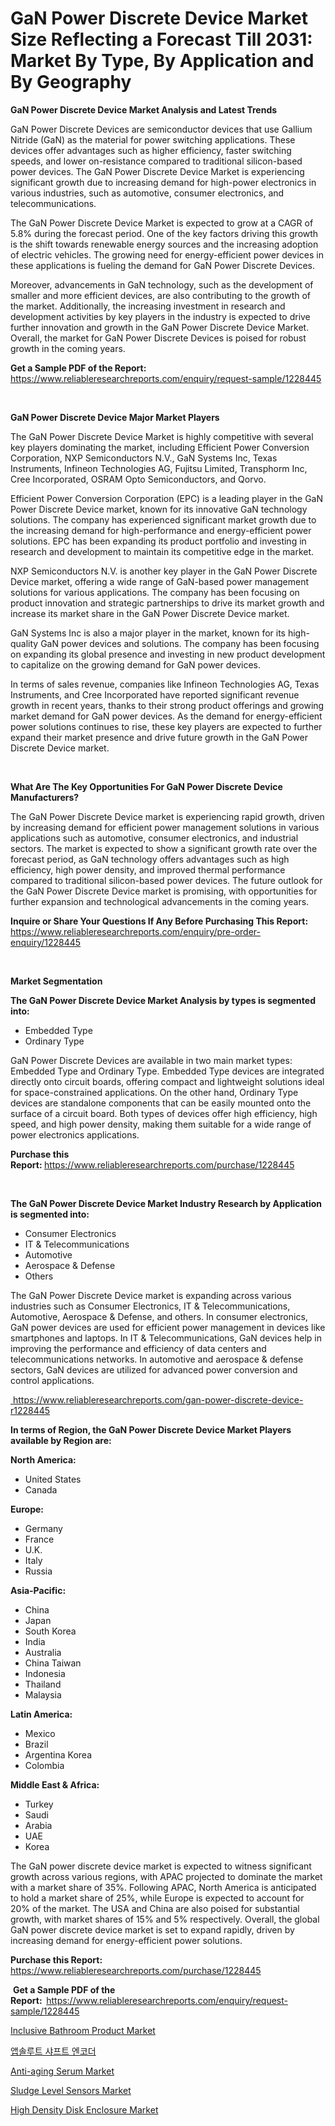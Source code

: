 <p><h1>GaN Power Discrete Device Market Size Reflecting a Forecast Till 2031: Market By Type, By Application and By Geography</h1></p><p><strong>GaN Power Discrete Device Market Analysis and Latest Trends</strong></p>
<p><p>GaN Power Discrete Devices are semiconductor devices that use Gallium Nitride (GaN) as the material for power switching applications. These devices offer advantages such as higher efficiency, faster switching speeds, and lower on-resistance compared to traditional silicon-based power devices. The GaN Power Discrete Device Market is experiencing significant growth due to increasing demand for high-power electronics in various industries, such as automotive, consumer electronics, and telecommunications.</p><p>The GaN Power Discrete Device Market is expected to grow at a CAGR of 5.8% during the forecast period. One of the key factors driving this growth is the shift towards renewable energy sources and the increasing adoption of electric vehicles. The growing need for energy-efficient power devices in these applications is fueling the demand for GaN Power Discrete Devices.</p><p>Moreover, advancements in GaN technology, such as the development of smaller and more efficient devices, are also contributing to the growth of the market. Additionally, the increasing investment in research and development activities by key players in the industry is expected to drive further innovation and growth in the GaN Power Discrete Device Market. Overall, the market for GaN Power Discrete Devices is poised for robust growth in the coming years.</p></p>
<p><strong>Get a Sample PDF of the Report:&nbsp;</strong> <a href="https://www.reliableresearchreports.com/enquiry/request-sample/1228445">https://www.reliableresearchreports.com/enquiry/request-sample/1228445</a></p>
<p>&nbsp;</p>
<p><strong>GaN Power Discrete Device Major Market Players</strong></p>
<p><p>The GaN Power Discrete Device Market is highly competitive with several key players dominating the market, including Efficient Power Conversion Corporation, NXP Semiconductors N.V., GaN Systems Inc, Texas Instruments, Infineon Technologies AG, Fujitsu Limited, Transphorm Inc, Cree Incorporated, OSRAM Opto Semiconductors, and Qorvo.</p><p>Efficient Power Conversion Corporation (EPC) is a leading player in the GaN Power Discrete Device market, known for its innovative GaN technology solutions. The company has experienced significant market growth due to the increasing demand for high-performance and energy-efficient power solutions. EPC has been expanding its product portfolio and investing in research and development to maintain its competitive edge in the market.</p><p>NXP Semiconductors N.V. is another key player in the GaN Power Discrete Device market, offering a wide range of GaN-based power management solutions for various applications. The company has been focusing on product innovation and strategic partnerships to drive its market growth and increase its market share in the GaN Power Discrete Device market.</p><p>GaN Systems Inc is also a major player in the market, known for its high-quality GaN power devices and solutions. The company has been focusing on expanding its global presence and investing in new product development to capitalize on the growing demand for GaN power devices.</p><p>In terms of sales revenue, companies like Infineon Technologies AG, Texas Instruments, and Cree Incorporated have reported significant revenue growth in recent years, thanks to their strong product offerings and growing market demand for GaN power devices. As the demand for energy-efficient power solutions continues to rise, these key players are expected to further expand their market presence and drive future growth in the GaN Power Discrete Device market.</p></p>
<p>&nbsp;</p>
<p><strong>What Are The Key Opportunities For GaN Power Discrete Device Manufacturers?</strong></p>
<p><p>The GaN Power Discrete Device market is experiencing rapid growth, driven by increasing demand for efficient power management solutions in various applications such as automotive, consumer electronics, and industrial sectors. The market is expected to show a significant growth rate over the forecast period, as GaN technology offers advantages such as high efficiency, high power density, and improved thermal performance compared to traditional silicon-based power devices. The future outlook for the GaN Power Discrete Device market is promising, with opportunities for further expansion and technological advancements in the coming years.</p></p>
<p><strong>Inquire or Share Your Questions If Any Before Purchasing This Report:</strong> <a href="https://www.reliableresearchreports.com/enquiry/pre-order-enquiry/1228445">https://www.reliableresearchreports.com/enquiry/pre-order-enquiry/1228445</a></p>
<p>&nbsp;</p>
<p><strong>Market Segmentation</strong></p>
<p><strong>The GaN Power Discrete Device Market Analysis by types is segmented into:</strong></p>
<p><ul><li>Embedded Type</li><li>Ordinary Type</li></ul></p>
<p><p>GaN Power Discrete Devices are available in two main market types: Embedded Type and Ordinary Type. Embedded Type devices are integrated directly onto circuit boards, offering compact and lightweight solutions ideal for space-constrained applications. On the other hand, Ordinary Type devices are standalone components that can be easily mounted onto the surface of a circuit board. Both types of devices offer high efficiency, high speed, and high power density, making them suitable for a wide range of power electronics applications.</p></p>
<p><strong>Purchase this Report:&nbsp;</strong><a href="https://www.reliableresearchreports.com/purchase/1228445">https://www.reliableresearchreports.com/purchase/1228445</a></p>
<p>&nbsp;</p>
<p><strong>The GaN Power Discrete Device Market Industry Research by Application is segmented into:</strong></p>
<p><ul><li>Consumer Electronics</li><li>IT & Telecommunications</li><li>Automotive</li><li>Aerospace & Defense</li><li>Others</li></ul></p>
<p><p>The GaN Power Discrete Device market is expanding across various industries such as Consumer Electronics, IT & Telecommunications, Automotive, Aerospace & Defense, and others. In consumer electronics, GaN power devices are used for efficient power management in devices like smartphones and laptops. In IT & Telecommunications, GaN devices help in improving the performance and efficiency of data centers and telecommunications networks. In automotive and aerospace & defense sectors, GaN devices are utilized for advanced power conversion and control applications.</p></p>
<p><a href="https://www.reliableresearchreports.com/gan-power-discrete-device-r1228445">&nbsp;https://www.reliableresearchreports.com/gan-power-discrete-device-r1228445</a></p>
<p><strong>In terms of Region, the GaN Power Discrete Device Market Players available by Region are:</strong></p>
<p>
    <p> <strong> North America: </strong>
        <ul>
            <li>United States</li>
            <li>Canada</li>
        </ul>
        </p> 
    <p> <strong> Europe: </strong>
        <ul>
            <li>Germany</li>
            <li>France</li>
            <li>U.K.</li>
            <li>Italy</li>
            <li>Russia</li>
        </ul>
        </p> 
    <p> <strong> Asia-Pacific: </strong>
        <ul>
            <li>China</li>
            <li>Japan</li>
            <li>South Korea</li>
            <li>India</li>
            <li>Australia</li>
            <li>China Taiwan</li>
            <li>Indonesia</li>
            <li>Thailand</li>
            <li>Malaysia</li>
        </ul>
        </p> 
    <p> <strong> Latin America: </strong>
        <ul>
            <li>Mexico</li>
            <li>Brazil</li>
            <li>Argentina Korea</li>
            <li>Colombia</li>
        </ul>
        </p> 
    <p> <strong> Middle East & Africa: </strong>
        <ul>
            <li>Turkey</li>
            <li>Saudi</li>
            <li>Arabia</li>
            <li>UAE</li>
            <li>Korea</li>
        </ul>
    </p>
    </p>
<p><p>The GaN power discrete device market is expected to witness significant growth across various regions, with APAC projected to dominate the market with a market share of 35%. Following APAC, North America is anticipated to hold a market share of 25%, while Europe is expected to account for 20% of the market. The USA and China are also poised for substantial growth, with market shares of 15% and 5% respectively. Overall, the global GaN power discrete device market is set to expand rapidly, driven by increasing demand for energy-efficient power solutions.</p></p>
<p><strong>Purchase this Report: </strong><a href="https://www.reliableresearchreports.com/purchase/1228445">https://www.reliableresearchreports.com/purchase/1228445</a></p>
<p>&nbsp;<strong>Get a Sample PDF of the Report:&nbsp;&nbsp;</strong><a href="https://www.reliableresearchreports.com/enquiry/request-sample/1228445">https://www.reliableresearchreports.com/enquiry/request-sample/1228445</a></p>
<p><strong></strong></p>
<p><p><a href="https://github.com/IkeSchumm04/Market-Research-Report-List-1/blob/main/inclusive-bathroom-product-market.md">Inclusive Bathroom Product Market</a></p><p><a href="https://medium.com/@percyhagernes9778/%EC%A0%88%EB%8C%80-%EC%83%A4%ED%94%84%ED%8A%B8-%EC%9D%B8%EC%BD%94%EB%8D%94-%EC%8B%9C%EC%9E%A5-%EA%B8%80%EB%A1%9C%EB%B2%8C-%EB%B0%8F-%EC%A7%80%EC%97%AD-%EB%B6%84%EC%84%9D-%EC%B5%9C%EC%A2%85-%EC%82%AC%EC%9A%A9%EC%9E%90-%EC%A0%9C%ED%92%88-%EB%B0%8F-%EC%A7%80%EC%97%AD%EC%97%90-%EC%B4%88%EC%A0%90%EC%9D%84-%EB%A7%9E%EC%B6%98-%EB%B6%84%EC%84%9D-%EB%B0%8F-%EC%98%88%EC%B8%A1-2024-2031-35665e6b607a">앱솔루트 샤프트 엔코더</a></p><p><a href="https://issuu.com/reportprime-2/docs/anti-aging-serum-market-size-2030.pptx">Anti-aging Serum Market</a></p><p><a href="https://medium.com/@qomarcintya76/sludge-level-sensors-market-size-share-trends-analysis-report-by-end-use-clarifiers-septic-72e572e0602b">Sludge Level Sensors Market</a></p><p><a href="https://medium.com/@sarahhopkins94/comprehensive-analysis-of-the-global-high-density-disk-enclosure-market-growth-trends-market-6b99868b6a99">High Density Disk Enclosure Market</a></p></p>